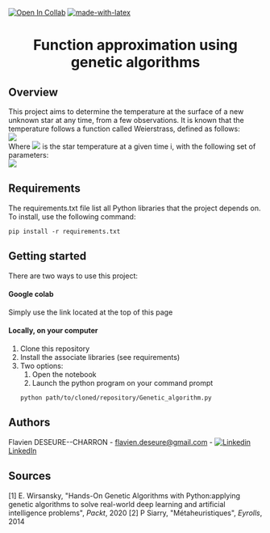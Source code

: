 [![Open In Collab](https://colab.research.google.com/assets/colab-badge.svg)](https://colab.research.google.com/drive/1W646LJHqZnAjvlj81odE8WgjC2r2xp52?usp=sharing)
[![made-with-latex](https://img.shields.io/badge/Made%20with-LaTeX-1f425f.svg)](https://www.latex-project.org/)
<p align="center">
    <h1 align="center">Function approximation using genetic algorithms</h3>
</p>

## Overview
This project aims to determine the temperature at the surface of a new unknown star at any time, from a few observations.
It is known that the temperature follows a function called Weierstrass, defined as follows:  
<img src="https://render.githubusercontent.com/render/math?math=t(i)=\sum_{n=0}^c a^n\times \cos(b^n\pi i)">  
Where <img src="https://render.githubusercontent.com/render/math?math=t(i)"> is the star temperature at a given time i, with the following set of parameters:  
<img src="
$$\left\{
    \begin{array}{ll}
        A = \left\{~a\in\mathbb{R}~|~a\in~]0,1[~\right\} \\
        B = \left\{~b\in\mathbb{N}~|~b\in~[1,20]~\right\} \\
        C = \left\{~c\in\mathbb{N}~|~c\in~[1,20]~\right\} \\
    \end{array}
\right.$$">


## Requirements
The requirements.txt file list all Python libraries that the project depends on.  
To install, use the following command:

```
pip install -r requirements.txt
```

## Getting started
There are two ways to use this project:
#### Google colab 
Simply use the link located at the top of this page  
#### Locally, on your computer  
1. Clone this repository  
2. Install the associate libraries (see requirements)
3. Two options:
    1. Open the notebook
    2. Launch the python program on your command prompt
    ```
    python path/to/cloned/repository/Genetic_algorithm.py
    ```


## Authors
Flavien DESEURE--CHARRON - flavien.deseure@gmail.com - [![Linkedin](https://i.stack.imgur.com/gVE0j.png) LinkedIn](https://www.linkedin.com/in/flavien-deseure--charron/)


## Sources
[1] E. Wirsansky, "Hands-On Genetic Algorithms with Python:applying genetic algorithms to solve real-world deep learning and artificial intelligence problems", *Packt*, 2020
[2] P Siarry, "Métaheuristiques", *Eyrolls*, 2014
